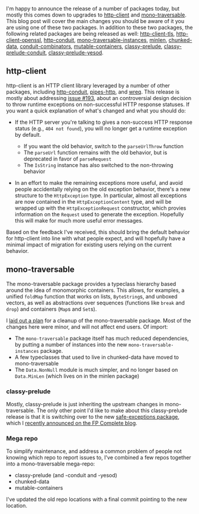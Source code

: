 I'm happy to announce the release of a number of packages today, but mostly
this comes down to upgrades to
[http-client](https://www.stackage.org/package/http-client) and
[mono-traversable](https://www.stackage.org/package/mono-traversable). This
blog post will cover the main changes you should be aware of it you are using
one of these two packages. In addition to these two packages, the following
related packages are being released as well:
[http-client-tls](https://www.stackage.org/package/http-client-tls),
[http-client-openssl](https://www.stackage.org/package/http-client-openssl),
[http-conduit](https://www.stackage.org/package/http-conduit),
[mono-traversable-instances](https://www.stackage.org/package/mono-traversable-instances),
[minlen](https://www.stackage.org/package/minlen),
[chunked-data](https://www.stackage.org/package/chunked-data),
[conduit-combinators](https://www.stackage.org/package/conduit-combinators),
[mutable-containers](https://www.stackage.org/package/mutable-containers),
[classy-prelude](https://www.stackage.org/package/classy-prelude),
[classy-prelude-conduit](https://www.stackage.org/package/classy-prelude-conduit),
[classy-prelude-yesod](https://www.stackage.org/package/classy-prelude-yesod).

## http-client

http-client is an HTTP client library leveraged by a number of other packages,
including [http-conduit](https://www.stackage.org/package/http-conduit),
[pipes-http](https://www.stackage.org/package/pipes-http), and
[wreq](https://www.stackage.org/package/wreq). This release is mostly about
addressing [issue #193](https://github.com/snoyberg/http-client/issues/193),
about an controversial design decision to throw runtime exceptions on
non-successful HTTP response statuses. If you want a quick explanation of
what's changed and what you should do:

* If the HTTP server you're talking to gives a non-success HTTP response status
  (e.g., `404 not found`), you will no longer get a runtime exception by
  default.

    * If you want the old behavior, switch to the `parseUrlThrow` function
    * The `parseUrl` function remains with the old behavior, but is deprecated in favor of `parseRequest`
    * The `IsString` instance has also switched to the non-throwing behavior

* In an effort to make the remaining exceptions more useful, and avoid people
  accidentally relying on the old exception behavior, there's a new structure
  to the `HttpException` type. In particular, almost all exceptions are now
  contained in the `HttpExceptionContent` type, and will be wrapped up with the
  `HttpExceptionRequest` constructor, which provies information on the `Request`
  used to generate the exception. Hopefully this will make for much more useful
  error messages.

Based on the feedback I've received, this should bring the default behavior for
http-client into line with what people expect, and will hopefully have a
minimal impact of migration for existing users relying on the current behavior.

## mono-traversable

The mono-traversable package provides a typeclass hierarchy based around the
idea of monomorphic containers. This allows, for examples, a unified `foldMap`
function that works on lists, `ByteString`s, and unboxed vectors, as well as
abstractions over sequences (functions like `break` and `drop`) and containers
(`Map`s and `Set`s).

I [laid out a plan](https://github.com/snoyberg/mono-traversable/issues/95) for
a cleanup of the mono-traversable package.  Most of the changes here were
minor, and will not affect end users. Of import:

* The `mono-traversable` package itself has much reduced dependencies, by
  putting a number of instances into the new `mono-traversable-instances`
  package.
* A few typeclasses that used to live in chunked-data have moved to mono-traversable
* The `Data.NonNull` module is much simpler, and no longer based on `Data.MinLen` (which lives on in the minlen package)

### classy-prelude

Mostly, classy-prelude is just inheriting the upstream changes in
mono-traversable. The only other point I'd like to make about this
classy-prelude release is that it is switching over to the new [safe-exceptions
package](https://www.stackage.org/package/safe-exceptions), which I [recently
announced on the FP Complete
blog](https://www.fpcomplete.com/blog/2016/06/announce-safe-exceptions).

### Mega repo

To simplify maintenance, and address a common problem of people not knowing
which repo to report issues to, I've combined a few repos together into a
mono-traversable mega-repo:

* classy-prelude (and -conduit and -yesod)
* chunked-data
* mutable-containers

I've updated the old repo locations with a final commit pointing to the new
location.
